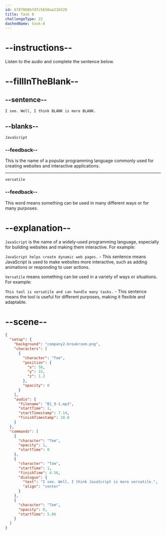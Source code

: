 ```yaml
---
id: 6787868b7d7c5650aa21b529
title: Task 8
challengeType: 22
dashedName: task-8
---
```


<!-- (audio) Tom: I see. Well, I think JavaScript is more versatile. -->

# --instructions--

Listen to the audio and complete the sentence below.

# --fillInTheBlank--

## --sentence--

`I see. Well, I think BLANK is more BLANK.`

## --blanks--

`JavaScript`

### --feedback--

This is the name of a popular programming language commonly used for creating websites and interactive applications.

---

`versatile`

### --feedback--

This word means something can be used in many different ways or for many purposes.

# --explanation--

`JavaScript` is the name of a widely-used programming language, especially for building websites and making them interactive. For example:

`JavaScript helps create dynamic web pages.` - This sentence means JavaScript is used to make websites more interactive, such as adding animations or responding to user actions.

`Versatile` means something can be used in a variety of ways or situations. For example:

`This tool is versatile and can handle many tasks.` - This sentence means the tool is useful for different purposes, making it flexible and adaptable.

# --scene--

```json
{
  "setup": {
    "background": "company2-breakroom.png",
    "characters": [
      {
        "character": "Tom",
        "position": {
          "x": 50,
          "y": 15,
          "z": 1.2
        },
        "opacity": 0
      }
    ],
    "audio": {
      "filename": "B1_9-1.mp3",
      "startTime": 1,
      "startTimestamp": 7.14,
      "finishTimestamp": 10.8
    }
  },
  "commands": [
    {
      "character": "Tom",
      "opacity": 1,
      "startTime": 0
    },
    {
      "character": "Tom",
      "startTime": 1,
      "finishTime": 4.56,
      "dialogue": {
        "text": "I see. Well, I think JavaScript is more versatile.",
        "align": "center"
      }
    },
    {
      "character": "Tom",
      "opacity": 0,
      "startTime": 5.06
    }
  ]
}
```

